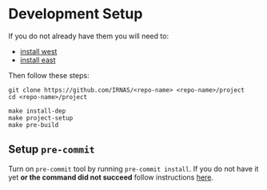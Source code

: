 # Development Setup

If you do not already have them you will need to:

- [install west](https://docs.zephyrproject.org/latest/develop/west/install.html)
- [install east](https://github.com/IRNAS/irnas-east-software)

Then follow these steps:

```shell
git clone https://github.com/IRNAS/<repo-name> <repo-name>/project
cd <repo-name>/project

make install-dep
make project-setup
make pre-build
```

## Setup `pre-commit`

Turn on `pre-commit` tool by running `pre-commit install`. If you do not have it yet **or the
command did not succeed** follow instructions
[here](https://github.com/IRNAS/irnas-guidelines-docs/tree/main/tools/pre-commit).
